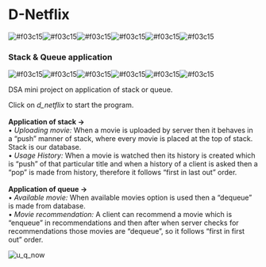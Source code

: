 # D-Netflix
![#f03c15](https://placehold.it/15/f03c15/000000?text=+)![#f03c15](https://placehold.it/15/f03c15/000000?text=+)![#f03c15](https://placehold.it/15/f03c15/000000?text=+)![#f03c15](https://placehold.it/15/f03c15/000000?text=+)![#f03c15](https://placehold.it/15/f03c15/000000?text=+)![#f03c15](https://placehold.it/15/f03c15/000000?text=+)
### Stack & Queue application
![#f03c15](https://placehold.it/15/f03c15/000000?text=+)![#f03c15](https://placehold.it/15/f03c15/000000?text=+)![#f03c15](https://placehold.it/15/f03c15/000000?text=+)![#f03c15](https://placehold.it/15/f03c15/000000?text=+)![#f03c15](https://placehold.it/15/f03c15/000000?text=+)![#f03c15](https://placehold.it/15/f03c15/000000?text=+)

DSA mini project on application of stack or queue.

Click on *d_netflix* to start the program.
</br></br>
**Application of stack ->**
</br>
• *Uploading movie:* When a movie is uploaded by server then it behaves in a “push” manner of
stack, where every movie is placed at the top of stack. Stack is our database.
</br>
• *Usage History:* When a movie is watched then its history is created which is “push” of that
particular title and when a history of a client is asked then a “pop” is made from history,
therefore it follows “first in last out” order.
</br></br>
**Application of queue ->**
</br>
• *Available movie:* When available movies option is used then a “dequeue” is made from database.
</br>
• *Movie recommendation:* A client can recommend a movie which is “enqueue” in
recommendations and then after when server checks for recommendations those movies are
“dequeue”, so it follows “first in first out” order.

![u_q_now](https://user-images.githubusercontent.com/41824020/54448300-643b5f80-4771-11e9-9986-e08acb4c92eb.png)
